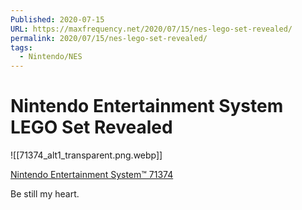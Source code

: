 ```yaml
---
Published: 2020-07-15
URL: https://maxfrequency.net/2020/07/15/nes-lego-set-revealed/
permalink: 2020/07/15/nes-lego-set-revealed/
tags:
  - Nintendo/NES
---
```

# Nintendo Entertainment System LEGO Set Revealed

![[71374_alt1_transparent.png.webp]]

[Nintendo Entertainment System™ 71374](https://www.lego.com/en-us/product/nintendo-entertainment-system-71374?cmp=social-81at2u-SHOP)

Be still my heart.